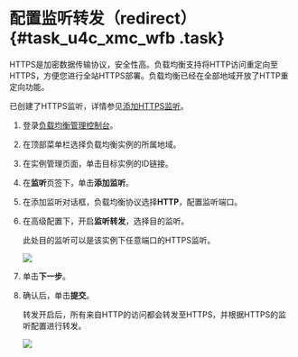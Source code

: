 # 配置监听转发（redirect） {#task_u4c_xmc_wfb .task}

HTTPS是加密数据传输协议，安全性高。负载均衡支持将HTTP访问重定向至HTTPS，方便您进行全站HTTPS部署。负载均衡已经在全部地域开放了HTTP重定向功能。

已创建了HTTPS监听，详情参见[添加HTTPS监听](intl.zh-CN/用户指南/监听/添加HTTPS监听.md#)。

1.  登录[负载均衡管理控制台](https://slb.console.aliyun.com/slb/)。 
2.  在顶部菜单栏选择负载均衡实例的所属地域。 
3.  在实例管理页面，单击目标实例的ID链接。 
4.  在**监听**页签下，单击**添加监听**。 
5.  在添加监听对话框，负载均衡协议选择**HTTP**，配置监听端口。 
6.  在高级配置下，开启**监听转发**，选择目的监听。 

    此处目的监听可以是该实例下任意端口的HTTPS监听。

    ![](http://static-aliyun-doc.oss-cn-hangzhou.aliyuncs.com/assets/img/64564/154305112132571_zh-CN.png)

7.  单击**下一步**。 
8.  确认后，单击**提交**。 

    转发开启后，所有来自HTTP的访问都会转发至HTTPS，并根据HTTPS的监听配置进行转发。

    ![](http://static-aliyun-doc.oss-cn-hangzhou.aliyuncs.com/assets/img/64564/154305112132572_zh-CN.png)


